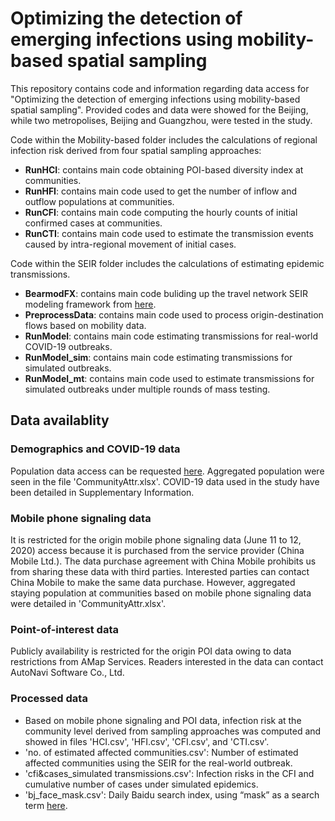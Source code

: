 # Optimizing the detection of emerging infections using mobility-based spatial sampling
 
This repository contains code and information regarding data access for "Optimizing the detection of emerging infections using mobility-based spatial sampling".
Provided codes and data were showed for the Beijing, while two metropolises, Beijing and Guangzhou, were tested in the study. 

Code within the Mobility-based folder includes the calculations of regional infection risk derived from four spatial sampling approaches:

- **RunHCI**: contains main code obtaining POI-based diversity index at communities.
- **RunHFI**: contains main code used to get the number of inflow and outflow populations at communities.
- **RunCFI**: contains main code computing the hourly counts of initial confirmed cases at communities.
- **RunCTI**: contains main code used to estimate the transmission events caused by intra-regional movement of initial cases.

Code within the SEIR folder includes the calculations of estimating epidemic transmissions.

- **BearmodFX**: contains main code buliding up the travel network SEIR modeling framework from [here](https://github.com/wpgp/BEARmod).
- **PreprocessData**: contains main code used to process origin-destination flows based on mobility data.
- **RunModel**: contains main code estimating transmissions for real-world COVID-19 outbreaks.
- **RunModel_sim**: contains main code estimating transmissions for simulated outbreaks.
- **RunModel_mt**: contains main code used to estimate transmissions for simulated outbreaks under multiple rounds of mass testing.

## Data availablity
### Demographics and COVID-19 data
Population data access can be requested [here](www.worldpop.org). Aggregated population were seen in the file 'CommunityAttr.xlsx'.
COVID-19 data used in the study have been detailed in Supplementary Information.

### Mobile phone signaling data
It is restricted for the origin mobile phone signaling data (June 11 to 12, 2020) access because it is purchased from the service provider (China Mobile Ltd.). The data purchase agreement with China Mobile prohibits us from sharing these data with third parties. Interested parties can contact China Mobile to make the same data purchase. However, aggregated staying population at communities based on mobile phone signaling data were detailed in 'CommunityAttr.xlsx'.

### Point-of-interest data
Publicly availability is restricted for the origin POI data owing to data restrictions from AMap Services. Readers interested in the data can contact AutoNavi Software Co., Ltd.

### Processed data
- Based on mobile phone signaling and POI data, infection risk at the community level derived from sampling approaches was computed and showed in files 'HCI.csv', 'HFI.csv', 'CFI.csv', and 'CTI.csv'.
- 'no. of estimated affected communities.csv': Number of estimated affected communities using the SEIR for the real-world outbreak.
- 'cfi&cases_simulated transmissions.csv': Infection risks in the CFI and cumulative number of cases under simulated epidemics.
- 'bj_face_mask.csv': Daily Baidu search index, using “mask” as a search term [here](https://index.baidu.com/).
